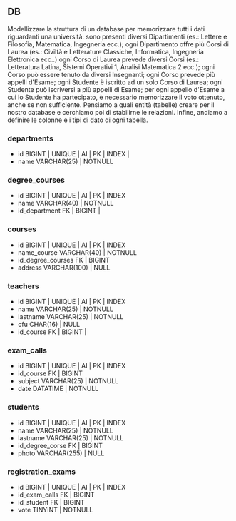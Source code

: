 ## DB
Modellizzare la struttura di un database per memorizzare tutti i dati riguardanti una università:
sono presenti diversi Dipartimenti (es.: Lettere e Filosofia, Matematica, Ingegneria ecc.);
ogni Dipartimento offre più Corsi di Laurea (es.: Civiltà e Letterature Classiche, Informatica, Ingegneria Elettronica ecc..)
ogni Corso di Laurea prevede diversi Corsi (es.: Letteratura Latina, Sistemi Operativi 1, Analisi Matematica 2 ecc.);
ogni Corso può essere tenuto da diversi Insegnanti;
ogni Corso prevede più appelli d'Esame;
ogni Studente è iscritto ad un solo Corso di Laurea;
ogni Studente può iscriversi a più appelli di Esame;
per ogni appello d'Esame a cui lo Studente ha partecipato, è necessario memorizzare il voto ottenuto, anche se non sufficiente. Pensiamo a quali entità (tabelle) creare per il nostro database e cerchiamo poi di stabilirne le relazioni. Infine, andiamo a definire le colonne e i tipi di dato di ogni tabella.



### departments
- id BIGINT | UNIQUE | AI | PK | INDEX | 
- name VARCHAR(25) | NOTNULL
### degree_courses
- id BIGINT | UNIQUE | AI | PK | INDEX
- name VARCHAR(40) | NOTNULL
- id_department FK | BIGINT | 
### courses
- id BIGINT | UNIQUE | AI | PK | INDEX
- name_course VARCHAR(40) | NOTNULL
- id_degree_courses FK | BIGINT 
- address VARCHAR(100) | NULL
### teachers
- id BIGINT | UNIQUE | AI | PK | INDEX
- name VARCHAR(25) | NOTNULL
- lastname VARCHAR(25) | NOTNULL
- cfu CHAR(16) | NULL
- id_course FK | BIGINT | 
### exam_calls
- id BIGINT | UNIQUE | AI | PK | INDEX
- id_course FK | BIGINT 
- subject VARCHAR(25) | NOTNULL
- date DATATIME | NOTNULL
### students
- id BIGINT | UNIQUE | AI | PK | INDEX
- name VARCHAR(25) | NOTNULL
- lastname VARCHAR(25) | NOTNULL
- id_degree_corse FK | BIGINT 
- photo VARCHAR(255) | NULL
### registration_exams
- id BIGINT | UNIQUE | AI | PK | INDEX
- id_exam_calls FK | BIGINT 
- id_student FK | BIGINT 
- vote TINYINT | NOTNULL